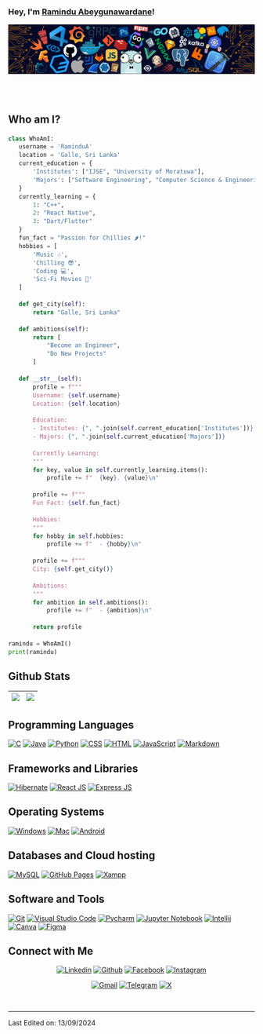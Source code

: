### Hey, I'm [Ramindu Abeygunawardane](https://ramindua.github.io/portfolio/)!

![Github Banner](assets/banner.png)

<br />
<br />

## Who am I?

 ```python
class WhoAmI:
    username = 'RaminduA'
    location = 'Galle, Sri Lanka'
    current_education = {
        'Institutes': ["IJSE", "University of Moratuwa"],
        'Majors': ["Software Engineering", "Computer Science & Engineering (Data Science)"]
    }
    currently_learning = {
        1: "C++",
        2: "React Native",
        3: "Dart/Flutter"
    }
    fun_fact = "Passion for Chillies 🌶️!"
    hobbies = [
        'Music 🎶',
        'Chilling 😎',
        'Coding 💻',
        'Sci-Fi Movies 🎥'
    ]

    def get_city(self):
        return "Galle, Sri Lanka"

    def ambitions(self):
        return [
            "Become an Engineer",
            "Do New Projects"
        ]

    def __str__(self):
        profile = f"""
        Username: {self.username}
        Location: {self.location}

        Education:
        - Institutes: {", ".join(self.current_education['Institutes'])}
        - Majors: {", ".join(self.current_education['Majors'])}

        Currently Learning:
        """
        for key, value in self.currently_learning.items():
            profile += f"  {key}. {value}\n"

        profile += f"""
        Fun Fact: {self.fun_fact}

        Hobbies:
        """
        for hobby in self.hobbies:
            profile += f"  - {hobby}\n"

        profile += f"""
        City: {self.get_city()}

        Ambitions:
        """
        for ambition in self.ambitions():
            profile += f"  - {ambition}\n"

        return profile

ramindu = WhoAmI()
print(ramindu)


 ```


## Github Stats

<img src="https://github-readme-stats.vercel.app/api?username=RaminduA&&show_icons=true&count_private=true&theme=github_dark">|<img src="https://github-readme-streak-stats.herokuapp.com/?user=RaminduA&theme=blueberry_duo"/>
|---|---|

## Programming Languages

<p>
    <a href="#"><img alt="C" src="https://img.shields.io/badge/C%20-%232370ED.svg?logo=c%2B%2B&logoColor=white"></a>
    <a href="#"><img alt="Java" src="https://img.shields.io/badge/Java-EC2025.svg?logo=java&logoColor=white"></a>
    <a href="#"><img alt="Python" src="https://img.shields.io/badge/Python%20-%23336D9C.svg?logo=python&logoColor=FFD745"></a>
    <a href="#"><img alt="CSS" src="https://img.shields.io/badge/CSS%20-%231572B6.svg?logo=css3&logoColor=white"></a>
    <a href="#"><img alt="HTML" src="https://img.shields.io/badge/HTML%20-%23E34F26.svg?logo=html5&logoColor=white"></a>
    <a href="#"><img alt="JavaScript" src="https://img.shields.io/badge/JavaScript%20-%23F7DF1E.svg?logo=javascript&logoColor=black"></a>
    <a href="#"><img alt="Markdown" src="https://img.shields.io/badge/Markdown-%23000000.svg?logo=markdown&logoColor=white"></a>
</p>

## Frameworks and Libraries

<p>
   <a href="#"><img alt="Hibernate" src="https://img.shields.io/badge/Hibernate-B2A573?logo=hibernate&logoColor=B2A573&color=black&labelColor=black"></a>
   <a href="#"><img alt="React JS" src="https://img.shields.io/badge/React-20232A?style=for-the-badge&logo=react&logoColor=61DAF"></a>
   <a href="#"><img alt="Express JS" src="https://img.shields.io/badge/Express%20js-000000?style=for-the-badge&logo=express&logoColor=white"></a>
</p>

## Operating Systems

<p>
	<a href="#"><img alt="Windows" src="https://img.shields.io/badge/Windows-0078D6?logo=windows&logoColor=white"></a>
	<a href="#"><img alt="Mac" src="https://img.shields.io/badge/Mac_Os-000000?logo=apple&logoColor=white"></a>
	<a href="#"><img alt="Android" src="https://img.shields.io/badge/Android-3DDC84?style=for-the-badge&logo=android&logoColor=white"></a>
</p>

## Databases and Cloud hosting

<p>
    <a href="#"><img alt="MySQL" src="https://img.shields.io/badge/MySQL-005C84?style=for-the-badge&logo=mysql&logoColor=white"></a>
    <a href="#"><img alt="GitHub Pages" src="https://img.shields.io/badge/GitHub%20Pages-%23327FC7.svg?logo=github&logoColor=white"></a>
    <a href="#"><img alt="Xampp" src="https://img.shields.io/badge/Xampp%20-%23430098.svg?logo=xampp&logoColor=white"></a>
</p> 

## Software and Tools

<p>
    <a href="#"><img alt="Git" src="https://img.shields.io/badge/Git%20-%23F05033.svg?logo=git&logoColor=white"></a>
    <a href="#"><img alt="Visual Studio Code" src="https://img.shields.io/badge/Visual%20Studio%20Code-0078d7.svg?logo=visual-studio-code&logoColor=white"></a>
    <a href="#"><img alt="Pycharm" src="https://img.shields.io/badge/PyCharm-143?logo=pycharm&logoColor=black&color=green&labelColor=green"></a>
	<a href="#"><img alt="Jupyter Notebook" src="https://img.shields.io/badge/Jupyter_Notebook-white.svg?logo=Jupyter&logoColor="></a>
	<a href="#"><img alt="Intellij" src="https://img.shields.io/badge/IntelliJ_IDEA-1D7CE5.svg?logo=intellij-idea&logoColor=black"></a>
	<a href="#"><img alt="Canva" src="https://img.shields.io/badge/Canva-%2300C4CC.svg?&style=for-the-badge&logo=Canva&logoColor=white"></a>
	<a href="#"><img alt="Figma" src="https://img.shields.io/badge/Figma-F24E1E?style=for-the-badge&logo=figma&logoColor=white"></a>
</p>

## Connect with Me

<p align="center">
  <a href="https://www.linkedin.com/in/Ramindu-Abeygunawardane"><img alt="Linkedin" title="Ramindu Abeygunawardane Linkedin" src="https://img.shields.io/badge/LinkedIn-0077B5?style=for-the-badge&logo=linkedin&logoColor=white"></a>
  <a href="https://github.com/RaminduA"><img alt="Github" title="Ramindu Abeygunawardane Github" src="https://img.shields.io/badge/GitHub-100000?style=for-the-badge&logo=github&logoColor=white"></a>
  <a href="https://www.facebook.com/RaminduA/"><img alt="Facebook" title="Ramindu Abeygunawardane Facebook" src="https://img.shields.io/badge/Facebook-1877F2?style=for-the-badge&logo=facebook&logoColor=white"></a>
  <a href="https://www.instagram.com/_r.a.m.i.n.d.u_/"><img alt="Instagram" title="Ramindu Abeygunawardane Instagram" src="https://img.shields.io/badge/Instagram-E4405F?style=for-the-badge&logo=instagram&logoColor=white"></a>
</p>
<p align="center">
  <a href="mailto:raminduanjana@gmail.com"><img alt="Gmail" title="Ramindu Abeygunawardane Gmail" src="https://img.shields.io/badge/Gmail-D14836?style=for-the-badge&logo=gmail&logoColor=white"></a>
  <a href="https://t.me/RaminduA"><img alt="Telegram" title="Ramindu Abeygunawardane Telegram" src="https://img.shields.io/badge/Telegram-2CA5E0?style=for-the-badge&logo=telegram&logoColor=white"></a> 
  <a href="https://x.com/RaminduAbey"><img alt="X" title="Ramindu Abeygunawardane X" src="https://img.shields.io/badge/X-000000?style=for-the-badge&logo=X&logoColor=white"></a>
</p>

&nbsp;

-----
Last Edited on: 13/09/2024
